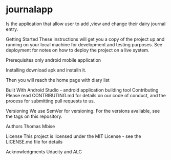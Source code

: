 # journalapp
Is the application that allow user to add ,view and change their dairy journal entry.

Getting Started
These instructions will get you a copy of the project up and running on your local machine for development and testing purposes. See deployment for notes on how to deploy the project on a live system.

Prerequisites
only android mobile application


Installing
download apk and installn it.

Then you will reach the home page with diary list


Built With
Android Studio - android application building tool
Contributing
Please read CONTRIBUTING.md for details on our code of conduct, and the process for submitting pull requests to us.

Versioning
We use SemVer for versioning. For the versions available, see the tags on this repository.

Authors
Thomas Mbise

License
This project is licensed under the MIT License - see the LICENSE.md file for details

Acknowledgments
Udacity and ALC
